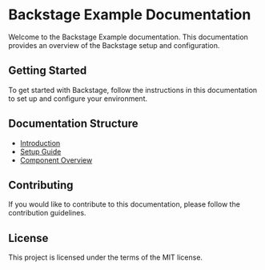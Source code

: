 # Backstage Example Documentation

Welcome to the Backstage Example documentation. This documentation provides an overview of the Backstage setup and configuration.

## Getting Started

To get started with Backstage, follow the instructions in this documentation to set up and configure your environment.

## Documentation Structure

- [Introduction](introduction.md)
- [Setup Guide](setup-guide.md)
- [Component Overview](component-overview.md)

## Contributing

If you would like to contribute to this documentation, please follow the contribution guidelines.

## License

This project is licensed under the terms of the MIT license.
